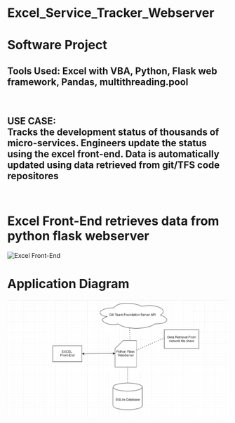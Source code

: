 # Excel_Service_Tracker_Webserver
<h1>Software Project</h1>
<h2>Tools Used: Excel with VBA, Python, Flask web framework, Pandas, multithreading.pool</h2>
<br><h2>USE CASE:<br>Tracks the development status of thousands of micro-services.  Engineers update the status using the excel front-end.  Data is automatically updated using data retrieved from git/TFS code repositores</h2><br>
<h1>Excel Front-End retrieves data from python flask webserver</h1>

  
![Excel Front-End](picture.png)

<h1>Application Diagram</h1>

![Diagram](diagram.png)
